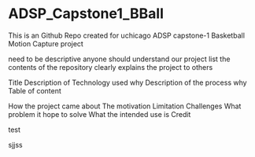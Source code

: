 # ADSP_Capstone1_BBall
This is an Github Repo created for uchicago ADSP capstone-1 Basketball Motion Capture project


need to be descriptive
  anyone should understand our project
list the contents of the repository
clearly explains the project to others

Title
Description of Technology used
  why
Description of the process
  why
Table of content

How the project came about
The motivation
Limitation
Challenges
What problem it hope to solve
What the intended use is
Credit

test

sjjss